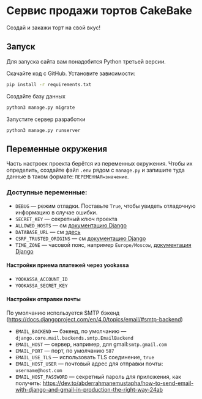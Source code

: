 # Сервис продажи тортов CakeBake

Создай и закажи торт на свой вкус!

## Запуск

Для запуска сайта вам понадобится Python третьей версии.

Скачайте код с GitHub. Установите зависимости:

```sh
pip install -r requirements.txt
```

Создайте базу данных

```sh
python3 manage.py migrate
```

Запустите сервер разработки

```
python3 manage.py runserver
```

## Переменные окружения

Часть настроек проекта берётся из переменных окружения.
Чтобы их определить, создайте файл `.env` рядом с `manage.py` и запишите туда данные в таком формате: `ПЕРЕМЕННАЯ=значение`.

### Доступные переменные:
- `DEBUG` — режим отладки. Поставьте `True`, чтобы увидеть отладочную информацию в случае ошибки.
- `SECRET_KEY` — секретный ключ проекта
- `ALLOWED_HOSTS` — см [документацию Django](https://docs.djangoproject.com/en/3.1/ref/settings/#allowed-hosts)
- `DATABASE_URL` — см [здесь](https://github.com/kennethreitz/dj-database-url#url-schema)
- `CSRF_TRUSTED_ORIGINS` — см [документацию Django](https://docs.djangoproject.com/en/4.0/ref/settings/#csrf-trusted-origins)
- `TIME_ZONE` — часовой пояс, например `Europe/Moscow`, [документация Django](https://docs.djangoproject.com/en/4.0/ref/settings/#std:setting-TIME_ZONE)

#### Настройки приема платежей через yookassa
- `YOOKASSA_ACCOUNT_ID` 
- `YOOKASSA_SECRET_KEY`

#### Настройки отправки почты
По умолчанию используется SMTP бэкенд (https://docs.djangoproject.com/en/4.0/topics/email/#smtp-backend)

- `EMAIL_BACKEND` — бэкенд, по умолчанию — `django.core.mail.backends.smtp.EmailBackend`
- `EMAIL_HOST` — сервер, например, для gmail:`smtp.gmail.com`
- `EMAIL_PORT` — порт, по умолчанию `587`
- `EMAIL_USE_TLS` — использовать TLS соединение, `true`
- `EMAIL_HOST_USER` — почтовый адрес для отправки почты: `username@host.com`
- `EMAIL_HOST_PASSWORD` — секретный пароль для приложения, как получить: https://dev.to/abderrahmanemustapha/how-to-send-email-with-django-and-gmail-in-production-the-right-way-24ab